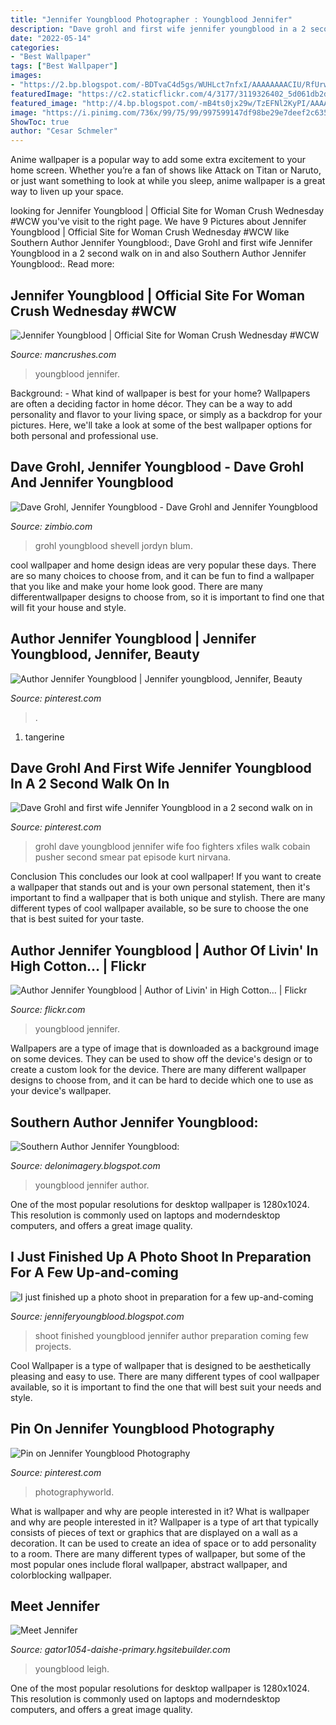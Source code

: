 ```yaml
---
title: "Jennifer Youngblood Photographer : Youngblood Jennifer"
description: "Dave grohl and first wife jennifer youngblood in a 2 second walk on in"
date: "2022-05-14"
categories:
- "Best Wallpaper"
tags: ["Best Wallpaper"]
images:
- "https://2.bp.blogspot.com/-BDTvaC4d5gs/WUHLct7nfxI/AAAAAAAACIU/RfUrwuKcymETc2iNLGyUIMqUE4oU5eR9gCLcBGAs/s1600/IMG_2091JY.jpg"
featuredImage: "https://c2.staticflickr.com/4/3177/3119326402_5d061db2db_z.jpg?zz=1"
featured_image: "http://4.bp.blogspot.com/-mB4ts0jx29w/TzEFNl2KyPI/AAAAAAAAYc8/VjeoHuePwiQ/s400/dave--.jpg"
image: "https://i.pinimg.com/736x/99/75/99/997599147df98be29e7deef2c6352f9c.jpg"
ShowToc: true
author: "Cesar Schmeler"
---
```



Anime wallpaper is a popular way to add some extra excitement to your home screen. Whether you’re a fan of shows like Attack on Titan or Naruto, or just want something to look at while you sleep, anime wallpaper is a great way to liven up your space.

	

		
looking for Jennifer Youngblood | Official Site for Woman Crush Wednesday #WCW you've visit to the right page. We have 9 Pictures about Jennifer Youngblood | Official Site for Woman Crush Wednesday #WCW like Southern Author Jennifer Youngblood:, Dave Grohl and first wife Jennifer Youngblood in a 2 second walk on in and also Southern Author Jennifer Youngblood:. Read more:
		
    
## Jennifer Youngblood | Official Site For Woman Crush Wednesday #WCW

<img loading=lazy src="http://www.mancrushes.com/sites/default/files/jennifer-youngblood-photographer-0.jpg" onerror="this.onerror=null;this.src='https://tse3.mm.bing.net/th?id=OIP.Va8U8kDU0HR8lq6jHbNg2QD_Es&amp;pid=15.1';" alt="Jennifer Youngblood | Official Site for Woman Crush Wednesday #WCW">

_Source: mancrushes.com_

>youngblood jennifer. 

	

Background: - What kind of wallpaper is best for your home?
Wallpapers are often a deciding factor in home décor. They can be a way to add personality and flavor to your living space, or simply as a backdrop for your pictures. Here, we'll take a look at some of the best wallpaper options for both personal and professional use.

    
## Dave Grohl, Jennifer Youngblood - Dave Grohl And Jennifer Youngblood

<img loading=lazy src="https://www2.pictures.zimbio.com/gi/Paul+McCartney+Nancy+Shevell+Party+New+York+08BSllBXRotx.jpg" onerror="this.onerror=null;this.src='https://tse1.mm.bing.net/th?id=OIP.kRu4Aupi88UcMb7bLoEW2QHaGK&amp;pid=15.1';" alt="Dave Grohl, Jennifer Youngblood - Dave Grohl and Jennifer Youngblood">

_Source: zimbio.com_

>grohl youngblood shevell jordyn blum. 

	

cool wallpaper and home design ideas are very popular these days. There are so many choices to choose from, and it can be fun to find a wallpaper that you like and make your home look good. There are many differentwallpaper designs to choose from, so it is important to find one that will fit your house and style.

    
## Author Jennifer Youngblood | Jennifer Youngblood, Jennifer, Beauty

<img loading=lazy src="https://i.pinimg.com/736x/99/75/99/997599147df98be29e7deef2c6352f9c.jpg" onerror="this.onerror=null;this.src='https://tse4.mm.bing.net/th?id=OIP.zbrP6RfMMkfL5JHLWMYcqQHaLH&amp;pid=15.1';" alt="Author Jennifer Youngblood | Jennifer youngblood, Jennifer, Beauty">

_Source: pinterest.com_

>. 

	

1. tangerine 

    
## Dave Grohl And First Wife Jennifer Youngblood In A 2 Second Walk On In

<img loading=lazy src="http://4.bp.blogspot.com/-mB4ts0jx29w/TzEFNl2KyPI/AAAAAAAAYc8/VjeoHuePwiQ/s400/dave--.jpg" onerror="this.onerror=null;this.src='https://tse4.mm.bing.net/th?id=OIP.-000O3JUhrGyYaBRLdrhPQAAAA&amp;pid=15.1';" alt="Dave Grohl and first wife Jennifer Youngblood in a 2 second walk on in">

_Source: pinterest.com_

>grohl dave youngblood jennifer wife foo fighters xfiles walk cobain pusher second smear pat episode kurt nirvana. 

	

Conclusion
This concludes our look at cool wallpaper! If you want to create a wallpaper that stands out and is your own personal statement, then it's important to find a wallpaper that is both unique and stylish. There are many different types of cool wallpaper available, so be sure to choose the one that is best suited for your taste.

    
## Author Jennifer Youngblood | Author Of Livin&#039; In High Cotton… | Flickr

<img loading=lazy src="https://c2.staticflickr.com/4/3177/3119326402_5d061db2db_z.jpg?zz=1" onerror="this.onerror=null;this.src='https://tse3.mm.bing.net/th?id=OIP._SUQaKxuI7Sa84hRhvkfXQHaJS&amp;pid=15.1';" alt="Author Jennifer Youngblood | Author of Livin&#039; in High Cotton… | Flickr">

_Source: flickr.com_

>youngblood jennifer. 

	

Wallpapers are a type of image that is downloaded as a background image on some devices. They can be used to show off the device's design or to create a custom look for the device. There are many different wallpaper designs to choose from, and it can be hard to decide which one to use as your device's wallpaper.

    
## Southern Author Jennifer Youngblood:

<img loading=lazy src="https://4.bp.blogspot.com/-oxPcrwroCVs/UeOcM_Jl3dI/AAAAAAAAA5U/JKxM76HMNP4/s1600/Jenn+in+Black.jpg" onerror="this.onerror=null;this.src='https://tse1.mm.bing.net/th?id=OIP.o2Ut1zAdEE50O0kOSUFncgHaLH&amp;pid=15.1';" alt="Southern Author Jennifer Youngblood:">

_Source: delonimagery.blogspot.com_

>youngblood jennifer author. 

	

One of the most popular resolutions for desktop wallpaper is 1280x1024. This resolution is commonly used on laptops and moderndesktop computers, and offers a great image quality.

    
## I Just Finished Up A Photo Shoot In Preparation For A Few Up-and-coming

<img loading=lazy src="https://2.bp.blogspot.com/-BDTvaC4d5gs/WUHLct7nfxI/AAAAAAAACIU/RfUrwuKcymETc2iNLGyUIMqUE4oU5eR9gCLcBGAs/s1600/IMG_2091JY.jpg" onerror="this.onerror=null;this.src='https://tse3.mm.bing.net/th?id=OIP.0XkP824u0_IIV42KhQFGNgHaLH&amp;pid=15.1';" alt="I just finished up a photo shoot in preparation for a few up-and-coming">

_Source: jenniferyoungblood.blogspot.com_

>shoot finished youngblood jennifer author preparation coming few projects. 

	

Cool Wallpaper is a type of wallpaper that is designed to be aesthetically pleasing and easy to use. There are many different types of cool wallpaper available, so it is important to find the one that will best suit your needs and style.

    
## Pin On Jennifer Youngblood Photography

<img loading=lazy src="https://i.pinimg.com/236x/b0/ee/b9/b0eeb9d1e35f8157cf038f026a823bd7--funny-maternity-pictures-funny-maternity-photography.jpg?nii=t" onerror="this.onerror=null;this.src='https://tse1.mm.bing.net/th?id=OIP.4ioijqr2rlztn1okyZnRuQAAAA&amp;pid=15.1';" alt="Pin on Jennifer Youngblood Photography">

_Source: pinterest.com_

>photographyworld. 

	

What is wallpaper and why are people interested in it?
What is wallpaper and why are people interested in it?
Wallpaper is a type of art that typically consists of pieces of text or graphics that are displayed on a wall as a decoration. It can be used to create an idea of space or to add personality to a room. There are many different types of wallpaper, but some of the most popular ones include floral wallpaper, abstract wallpaper, and colorblocking wallpaper.

    
## Meet Jennifer

<img loading=lazy src="http://www.hgsitebuilder.com/files/writeable/uploads/hostgator2151/image/jennifer-leigh-youngblood.jpg" onerror="this.onerror=null;this.src='https://tse2.mm.bing.net/th?id=OIP.cX14xIAbON1fvPmlH4YPJAAAAA&amp;pid=15.1';" alt="Meet Jennifer">

_Source: gator1054-daishe-primary.hgsitebuilder.com_

>youngblood leigh. 

	

One of the most popular resolutions for desktop wallpaper is 1280x1024. This resolution is commonly used on laptops and moderndesktop computers, and offers a great image quality.

